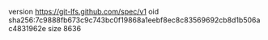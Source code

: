 version https://git-lfs.github.com/spec/v1
oid sha256:7c9888fb673c9c743bc0f19868a1eebf8ec8c83569692cb8d1b506ac4831962e
size 8636
